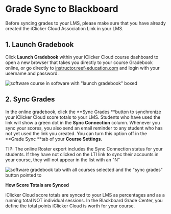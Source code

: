 # Grade Sync to Blackboard

Before syncing grades to your LMS, please make sure that you have already created the iClicker Cloud Association Link in your LMS.

## 1. Launch Gradebook

Click **Launch Gradebook** within your iClicker Cloud course dashboard to open a new browser that takes you directly to your course Gradebook online, or go directly to [instructor.reef-education.com](https://community.macmillan.com/external-link.jspa?url=https%3A%2F%2Finstructor.reef-education.com%2F%23%2Flogin) and login with your username and password.

![software course in software with &quot;launch gradebook&quot; boxed](https://community.macmillan.com/servlet/JiveServlet/downloadImage/102-7897-2-278608/500-321/kA10Z0000003V2kSAE.png)

## 2. Sync Grades

In the online gradebook, click the **Sync Grades **button to synchronize your iClicker Cloud score totals to your LMS. Students who have used the link will show a green dot in the **Sync Connection** column. Whenever you sync your scores, you also send an email reminder to any student who has not yet used the link you created. You can turn this option off in the **Grade Sync **tab of your **Course Settings**.

TIP: The online Roster export includes the Sync Connection status for your students. If they have not clicked on the LTI link to sync their accounts in your course, they will not appear in the list with an "N"

![software gradebook tab with all courses selected and the &quot;sync grades&quot; button pointed to](https://community.macmillan.com/servlet/JiveServlet/downloadImage/102-7897-2-278636/500-281/kA10Z0000003V2kSAE.png)

**How Score Totals are Synced**

iClicker Cloud score totals are synced to your LMS as percentages and as a running total NOT individual sessions. In the Blackboard Grade Center, you define the total points iClicker Cloud is worth for your course.

